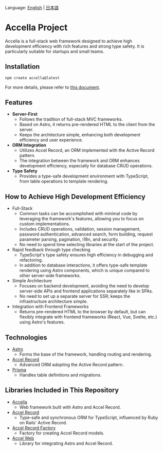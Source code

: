 Language: [English](README.md) | [日本語](README-ja.md)

# Accella Project

Accella is a full-stack web framework designed to achieve high development efficiency with rich features and strong type safety. It is particularly suitable for startups and small teams.

## Installation

```bash
npm create accella@latest
```

For more details, please refer to [this document](./packages/accella/README.md).

## Features

- **Server-First**
  - Follows the tradition of full-stack MVC frameworks.
  - Based on Astro, it returns pre-rendered HTML to the client from the server.
  - Keeps the architecture simple, enhancing both development efficiency and user experience.
- **ORM Integration**
  - Utilizes Accel Record, an ORM implemented with the Active Record pattern.
  - The integration between the framework and ORM enhances development efficiency, especially for database CRUD operations.
- **Type Safety**
  - Provides a type-safe development environment with TypeScript, from table operations to template rendering.

## How to Achieve High Development Efficiency

- Full-Stack
  - Common tasks can be accomplished with minimal code by leveraging the framework's features, allowing you to focus on custom implementations.
  - Includes CRUD operations, validation, session management, password authentication, advanced search, form building, request parameter parsing, pagination, i18n, and security.
  - No need to spend time selecting libraries at the start of the project.
- Rapid feedback through type checking
  - TypeScript's type safety ensures high efficiency in debugging and refactoring.
  - In addition to database interactions, it offers type-safe template rendering using Astro components, which is unique compared to other server-side frameworks.
- Simple Architecture
  - Focuses on backend development, avoiding the need to develop server-side APIs and frontend applications separately like in SPAs.
  - No need to set up a separate server for SSR; keeps the infrastructure architecture simple.
- Integration with Frontend Frameworks
  - Returns pre-rendered HTML to the browser by default, but can flexibly integrate with frontend frameworks (React, Vue, Svelte, etc.) using Astro's features.

## Technologies

- [Astro](https://astro.build/)
  - Forms the base of the framework, handling routing and rendering.
- [Accel Record](./packages/accel-record/README.md)
  - Advanced ORM adopting the Active Record pattern.
- [Prisma](https://www.prisma.io/)
  - Handles table definitions and migrations.

## Libraries Included in This Repository

- [Accella](./packages/accella/)
  - Web framework built with Astro and Accel Record.
- [Accel Record](./packages/accel-record/)
  - Type-safe and synchronous ORM for TypeScript, influenced by Ruby on Rails' Active Record.
- [Accel Record Factory](./packages/accel-record-factory/)
  - Factory for creating Accel Record models.
- [Accel Web](./packages/accel-web/)
  - Library for integrating Astro and Accel Record.
